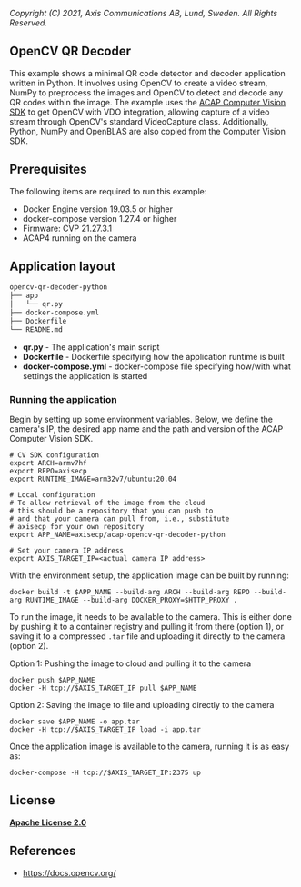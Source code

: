 *Copyright (C) 2021, Axis Communications AB, Lund, Sweden. All Rights Reserved.*

## OpenCV QR Decoder
This example shows a minimal QR code detector and decoder application written in Python.
It involves using OpenCV to create a video stream, NumPy to preprocess
the images and OpenCV to detect and decode any QR codes within the image. The example uses the
[ACAP Computer Vision SDK](https://github.com/AxisCommunications/acap-computer-vision-sdk) to get
OpenCV with VDO integration, allowing capture of a video stream through OpenCV's standard
VideoCapture class. Additionally, Python, NumPy and OpenBLAS are also copied
from the Computer Vision SDK.

## Prerequisites
The following items are required to run this example:
* Docker Engine version 19.03.5 or higher
* docker-compose version 1.27.4 or higher
* Firmware: CVP 21.27.3.1
* ACAP4 running on the camera

## Application layout
```bash
opencv-qr-decoder-python
├── app
│   └── qr.py
├── docker-compose.yml
├── Dockerfile
└── README.md
```
* **qr.py**              - The application's main script
* **Dockerfile**         - Dockerfile specifying how the application runtime is built
* **docker-compose.yml** - docker-compose file specifying how/with what settings the application is started

### Running the application
Begin by setting up some environment variables.
Below, we define the camera's IP, the desired app name and the path and version of the ACAP Computer Vision SDK.
```
# CV SDK configuration
export ARCH=armv7hf
export REPO=axisecp
export RUNTIME_IMAGE=arm32v7/ubuntu:20.04

# Local configuration
# To allow retrieval of the image from the cloud
# this should be a repository that you can push to
# and that your camera can pull from, i.e., substitute
# axisecp for your own repository
export APP_NAME=axisecp/acap-opencv-qr-decoder-python

# Set your camera IP address
export AXIS_TARGET_IP=<actual camera IP address>
```

With the environment setup, the application image can be built by running:
 ```
docker build -t $APP_NAME --build-arg ARCH --build-arg REPO --build-arg RUNTIME_IMAGE --build-arg DOCKER_PROXY=$HTTP_PROXY .
 ```

To run the image, it needs to be available to the camera. This is either done by pushing it
to a container registry and pulling it from there (option 1), or saving it to a compressed
`.tar` file and uploading it directly to the camera (option 2).

Option 1: Pushing the image to cloud and pulling it to the camera
```
docker push $APP_NAME
docker -H tcp://$AXIS_TARGET_IP pull $APP_NAME
```

Option 2: Saving the image to file and uploading directly to the camera
```
docker save $APP_NAME -o app.tar
docker -H tcp://$AXIS_TARGET_IP load -i app.tar
```

Once the application image is available to the camera, running it is as easy as:
```
docker-compose -H tcp://$AXIS_TARGET_IP:2375 up
```

## License
**[Apache License 2.0](../LICENSE)**


## References
* https://docs.opencv.org/
